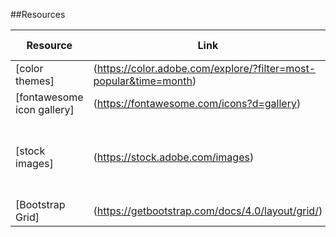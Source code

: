 ##Resources

Resource     | Link | Additional info
-----        | -----        | -----  
[color themes]  |   (https://color.adobe.com/explore/?filter=most-popular&time=month)  | browse - customize
[fontawesome icon gallery] | (https://fontawesome.com/icons?d=gallery)  | icons!
[stock images]  |   (https://stock.adobe.com/images)    |   Need to vote - contact Ivan for final download
[Bootstrap Grid]  |   (https://getbootstrap.com/docs/4.0/layout/grid/)    |   bootstrap layout
